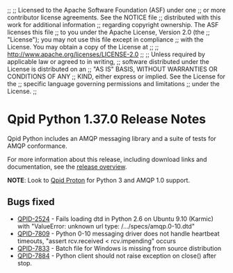 ;;
;; Licensed to the Apache Software Foundation (ASF) under one
;; or more contributor license agreements.  See the NOTICE file
;; distributed with this work for additional information
;; regarding copyright ownership.  The ASF licenses this file
;; to you under the Apache License, Version 2.0 (the
;; "License"); you may not use this file except in compliance
;; with the License.  You may obtain a copy of the License at
;; 
;;   http://www.apache.org/licenses/LICENSE-2.0
;; 
;; Unless required by applicable law or agreed to in writing,
;; software distributed under the License is distributed on an
;; "AS IS" BASIS, WITHOUT WARRANTIES OR CONDITIONS OF ANY
;; KIND, either express or implied.  See the License for the
;; specific language governing permissions and limitations
;; under the License.
;;

# Qpid Python 1.37.0 Release Notes

Qpid Python includes an AMQP messaging library and a suite of tests
for AMQP conformance.

For more information about this release, including download links and
documentation, see the [release overview](index.html).

**NOTE**: Look to [Qpid Proton](http://qpid.apache.org/proton) for Python 3 and AMQP 1.0 support.


## Bugs fixed

 - [QPID-2524](https://issues.apache.org/jira/browse/QPID-2524) - Fails loading dtd in Python 2.6 on Ubuntu 9.10 (Karmic) with "ValueError: unknown url type: /.../specs/amqp.0-10.dtd"
 - [QPID-7809](https://issues.apache.org/jira/browse/QPID-7809) - Python 0-10 messaging driver does not handle heartbeat timeouts, "assert rcv.received &lt; rcv.impending" occurs
 - [QPID-7833](https://issues.apache.org/jira/browse/QPID-7833) - Batch file for Windows is missing from source distribution
 - [QPID-7884](https://issues.apache.org/jira/browse/QPID-7884) - Python client should not raise exception on close() after stop.